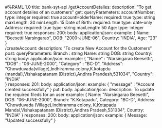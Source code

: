 #%RAML 1.0
title: bank-syt-api
/getAccountDetailes:
  description: "To get account detailes of an customers"
  get:
    queryParameters:
      accountNumber:
        type: integer
        required: true
      accountHolderName:
        required: true
        type: string
        maxLength: 30
        minLength: 15
      Date of Birth:
        required: true
        type: date-only
      Address:
        required: true
        type: string
        maxLength: 50
      Age:
        type: integer
        required: true
    responses:
      200:
        body:
          application/json:
            example:
              {
                Name: "Beesetti Narsingarao",
                DOB: "2000-JUNE-06",
                Country: "INDIA",
                Age: "23"
              }             
/createAccount:
  description: "To create New Account for the Customers"
  post:
    queryParameters:
      Branch : string
      Name: string
      DOB: string
      Country: string
    body:
      application/json:
        example:
          {
            "Name" : "Narsingarao Beesetti",
            "DOB" : "06-JUNE-2000",
            "Category" : "BC-D",
            "Address": "Chowduvada(village),Indhiramma colony,K.kotapdu (mandal),Vishakapatanam (District),Andhra Prandesh,531034",
            "Country": "INDIA"  
          }
    responses:
      201:
        body:
          application/json:
            example:
              {
                "message" : "Account created successfully"
              }
  put:
    body:
      application/json:
        description: To update the required fileds for an user
        example:
          {
            Name: "Narsingarao Beesetti",
            DOB: "06-JUNE-2000",
            Branch: "K.Kotapadu",
            Category: "BC-D",
            Address: "Chowduvada (Village),Indhiramma colony, K.Kotapadu Mandal,Vishakapatanam (District),Andhra Pradesh,531034",
            Country: "INDIA"
          }
    responses:
      200:
        body:
          application/json:
            example:
              {
                Message: "Updated successfully"
              }
          
          
      
  
          
           


 
